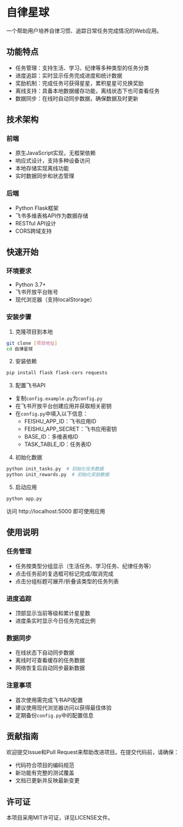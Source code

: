 # 自律星球

一个帮助用户培养自律习惯、追踪日常任务完成情况的Web应用。

## 功能特点

- 任务管理：支持生活、学习、纪律等多种类型的任务分类
- 进度追踪：实时显示任务完成进度和统计数据
- 奖励机制：完成任务可获得星星，累积星星可兑换奖励
- 离线支持：具备本地数据缓存功能，离线状态下也可查看任务
- 数据同步：在线时自动同步数据，确保数据及时更新

## 技术架构

### 前端
- 原生JavaScript实现，无框架依赖
- 响应式设计，支持多种设备访问
- 本地存储实现离线功能
- 实时数据同步和状态管理

### 后端
- Python Flask框架
- 飞书多维表格API作为数据存储
- RESTful API设计
- CORS跨域支持

## 快速开始

### 环境要求
- Python 3.7+
- 飞书开放平台账号
- 现代浏览器（支持localStorage）

### 安装步骤

1. 克隆项目到本地
```bash
git clone [项目地址]
cd 自律星球
```

2. 安装依赖
```bash
pip install flask flask-cors requests
```

3. 配置飞书API
- 复制`config.example.py`为`config.py`
- 在飞书开放平台创建应用并获取相关密钥
- 在`config.py`中填入以下信息：
  - FEISHU_APP_ID：飞书应用ID
  - FEISHU_APP_SECRET：飞书应用密钥
  - BASE_ID：多维表格ID
  - TASK_TABLE_ID：任务表ID

4. 初始化数据
```bash
python init_tasks.py  # 初始化任务数据
python init_rewards.py  # 初始化奖励数据
```

5. 启动应用
```bash
python app.py
```

访问 http://localhost:5000 即可使用应用

## 使用说明

### 任务管理
- 任务按类型分组显示（生活任务、学习任务、纪律任务等）
- 点击任务前的复选框可标记完成/取消完成
- 点击分组标题可展开/折叠该类型的任务列表

### 进度追踪
- 顶部显示当前等级和累计星星数
- 进度条实时显示今日任务完成比例

### 数据同步
- 在线状态下自动同步数据
- 离线时可查看缓存的任务数据
- 网络恢复后自动同步最新数据

### 注意事项
- 首次使用需完成飞书API配置
- 建议使用现代浏览器访问以获得最佳体验
- 定期备份`config.py`中的配置信息

## 贡献指南

欢迎提交Issue和Pull Request来帮助改进项目。在提交代码前，请确保：

- 代码符合项目的编码规范
- 新功能有完整的测试覆盖
- 文档已更新并反映最新变更

## 许可证

本项目采用MIT许可证，详见LICENSE文件。